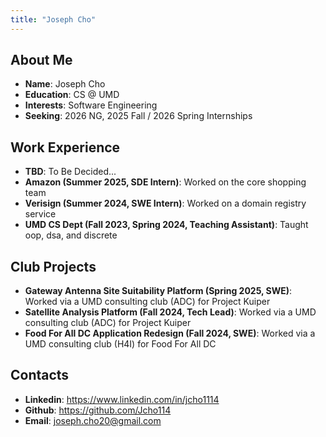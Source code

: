 ```yaml
---
title: "Joseph Cho"
---
```


## About Me

- **Name**: Joseph Cho
- **Education**: CS @ UMD
- **Interests**: Software Engineering
- **Seeking**: 2026 NG, 2025 Fall / 2026 Spring Internships

## Work Experience

- **TBD**: To Be Decided...
- **Amazon (Summer 2025, SDE Intern)**: Worked on the core shopping team
- **Verisign (Summer 2024, SWE Intern)**: Worked on a domain registry service
- **UMD CS Dept (Fall 2023, Spring 2024, Teaching Assistant)**: Taught oop, dsa, and discrete

## Club Projects

- **Gateway Antenna Site Suitability Platform (Spring 2025, SWE)**: Worked via a UMD consulting club (ADC)
for Project Kuiper
- **Satellite Analysis Platform (Fall 2024, Tech Lead)**: Worked via a UMD consulting club (ADC)
for Project Kuiper
- **Food For All DC Application Redesign (Fall 2024, SWE)**: Worked via a UMD consulting
club (H4I) for Food For All DC

## Contacts

- **Linkedin**: https://www.linkedin.com/in/jcho1114
- **Github**: https://github.com/Jcho114
- **Email**: joseph.cho20@gmail.com
